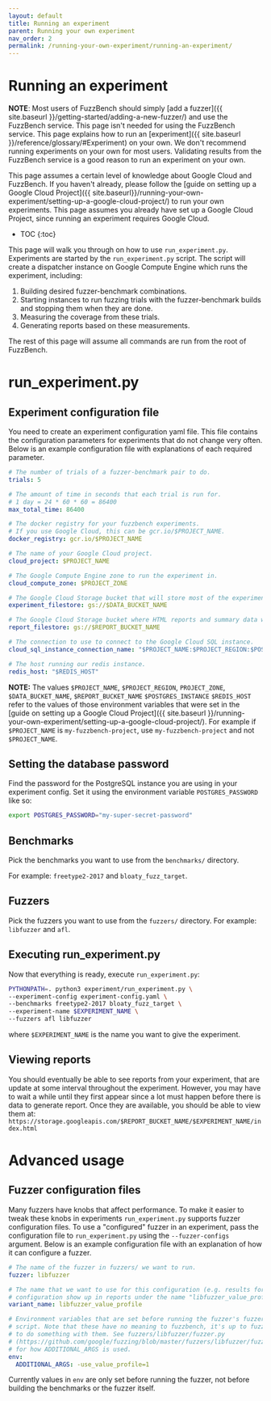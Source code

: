```yaml
---
layout: default
title: Running an experiment
parent: Running your own experiment
nav_order: 2
permalink: /running-your-own-experiment/running-an-experiment/
---
```


# Running an experiment

**NOTE**: Most users of FuzzBench should simply [add a fuzzer]({{ site.baseurl
}}/getting-started/adding-a-new-fuzzer/) and use the FuzzBench service. This
page isn't needed for using the FuzzBench service. This page explains
how to run an [experiment]({{ site.baseurl }}/reference/glossary/#Experiment) on
your own. We don't recommend running experiments on your own for most users.
Validating results from the FuzzBench service is a good reason to run an
experiment on your own.

This page assumes a certain level of knowledge about
Google Cloud and FuzzBench. If you haven't already, please follow the
[guide on setting up a Google Cloud Project]({{ site.baseurl}}/running-your-own-experiment/setting-up-a-google-cloud-project/)
to run your own experiments. This page assumes you already have set up a
Google Cloud Project, since running an experiment requires Google Cloud.

- TOC
{:toc}

This page will walk you through on how to use `run_experiment.py`.
Experiments are started by the `run_experiment.py` script. The script will
create a dispatcher instance on Google Compute Engine which runs the experiment,
including:
1. Building desired fuzzer-benchmark combinations.
1. Starting instances to run fuzzing trials with the fuzzer-benchmark
   builds and stopping them when they are done.
1. Measuring the coverage from these trials.
1. Generating reports based on these measurements.

The rest of this page will assume all commands are run from the root of
FuzzBench.

# run_experiment.py

## Experiment configuration file

You need to create an experiment configuration yaml file.
This file contains the configuration parameters for experiments that do not
change very often.
Below is an example configuration file with explanations of each required
parameter.

```yaml
# The number of trials of a fuzzer-benchmark pair to do.
trials: 5

# The amount of time in seconds that each trial is run for.
# 1 day = 24 * 60 * 60 = 86400
max_total_time: 86400

# The docker registry for your fuzzbench experiments.
# If you use Google Cloud, this can be gcr.io/$PROJECT_NAME.
docker_registry: gcr.io/$PROJECT_NAME

# The name of your Google Cloud project.
cloud_project: $PROJECT_NAME

# The Google Compute Engine zone to run the experiment in.
cloud_compute_zone: $PROJECT_ZONE

# The Google Cloud Storage bucket that will store most of the experiment data.
experiment_filestore: gs://$DATA_BUCKET_NAME

# The Google Cloud Storage bucket where HTML reports and summary data will be stored.
report_filestore: gs://$REPORT_BUCKET_NAME

# The connection to use to connect to the Google Cloud SQL instance.
cloud_sql_instance_connection_name: "$PROJECT_NAME:$PROJECT_REGION:$POSTGRES_INSTANCE=tcp:5432"

# The host running our redis instance.
redis_host: "$REDIS_HOST"
```

**NOTE:** The values `$PROJECT_NAME`, `$PROJECT_REGION`, `PROJECT_ZONE`, `$DATA_BUCKET_NAME`,
`$REPORT_BUCKET_NAME` `$POSTGRES_INSTANCE` `$REDIS_HOST` refer to the values of those
environment variables that were set in the [guide on setting up a Google Cloud
Project]({{ site.baseurl }}/running-your-own-experiment/setting-up-a-google-cloud-project/).
For example if `$PROJECT_NAME` is `my-fuzzbench-project`, use
`my-fuzzbench-project` and not `$PROJECT_NAME`.

## Setting the database password

Find the password for the PostgreSQL instance you are using in your
experiment config.
Set it using the environment variable `POSTGRES_PASSWORD` like so:

```bash
export POSTGRES_PASSWORD="my-super-secret-password"
```

## Benchmarks

Pick the benchmarks you want to use from the `benchmarks/` directory.

For example: `freetype2-2017` and `bloaty_fuzz_target`.

## Fuzzers

Pick the fuzzers you want to use from the `fuzzers/` directory.
For example: `libfuzzer` and `afl`.

## Executing run_experiment.py

Now that everything is ready, execute `run_experiment.py`:

```bash
PYTHONPATH=. python3 experiment/run_experiment.py \
--experiment-config experiment-config.yaml \
--benchmarks freetype2-2017 bloaty_fuzz_target \
--experiment-name $EXPERIMENT_NAME \
--fuzzers afl libfuzzer
```

where `$EXPERIMENT_NAME` is the name you want to give the experiment.

## Viewing reports

You should eventually be able to see reports from your experiment, that are
update at some interval throughout the experiment. However, you may have to wait
a while until they first appear since a lot must happen before there is data to
generate report. Once they are available, you should be able to view them at:
`https://storage.googleapis.com/$REPORT_BUCKET_NAME/$EXPERIMENT_NAME/index.html`

# Advanced usage

## Fuzzer configuration files

Many fuzzers have knobs that affect performance. To make it easier to tweak
these knobs in experiments `run_experiment.py` supports fuzzer configuration
files.
To use a "configured" fuzzer in an experiment, pass the configuration file to
`run_experiment.py` using the `--fuzzer-configs` argument. Below is an example
configuration file with an explanation of how it can configure a fuzzer.

```yaml
# The name of the fuzzer in fuzzers/ we want to run.
fuzzer: libfuzzer

# The name that we want to use for this configuration (e.g. results for this
# configuration show up in reports under the name "libfuzzer_value_profile")
variant_name: libfuzzer_value_profile

# Environment variables that are set before running the fuzzer's fuzzer.py
# script. Note that these have no meaning to fuzzbench, it's up to fuzzer.py
# to do something with them. See fuzzers/libfuzzer/fuzzer.py
# (https://github.com/google/fuzzing/blob/master/fuzzers/libfuzzer/fuzzer.py)
# for how ADDITIONAL_ARGS is used.
env:
  ADDITIONAL_ARGS: -use_value_profile=1

```

Currently values in `env` are only set before running the fuzzer, not before
building the benchmarks or the fuzzer itself.
